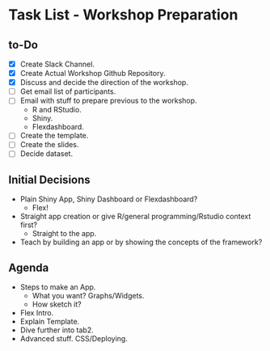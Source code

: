 # Task List - Workshop Preparation

## to-Do
- [x] Create Slack Channel.
- [x] Create Actual Workshop Github Repository.
- [x] Discuss and decide the direction of the workshop.
- [ ] Get email list of participants.
- [ ] Email with stuff to prepare previous to the workshop.
    * R and RStudio.
    * Shiny.
    * Flexdashboard.
- [ ] Create the template.
- [ ] Create the slides.
- [ ] Decide dataset.

## Initial Decisions

* Plain Shiny App, Shiny Dashboard or Flexdashboard?
    * Flex!
* Straight app creation or give R/general programming/Rstudio context first?
    * Straight to the app.
* Teach by building an app or by showing the concepts of the framework?

## Agenda
* Steps to make an App.
    * What you want? Graphs/Widgets.
    * How sketch it?
* Flex Intro.
* Explain Template.
* Dive further into tab2.
* Advanced stuff. CSS/Deploying.
